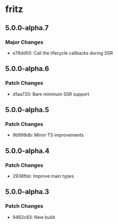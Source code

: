 # fritz

## 5.0.0-alpha.7

### Major Changes

- e76dd50: Call the lifecycle callbacks during SSR

## 5.0.0-alpha.6

### Patch Changes

- d1aa720: Bare minimum SSR support

## 5.0.0-alpha.5

### Patch Changes

- 9b999db: Minor TS improvements

## 5.0.0-alpha.4

### Patch Changes

- 2938fbb: Improve main types

## 5.0.0-alpha.3

### Patch Changes

- 9462c83: New build
